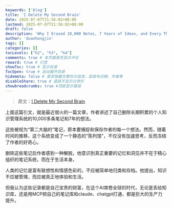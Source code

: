 ```yaml
---
keywords: ['blog']
title: 'I Delete My Second Brain'
date: 2025-07-07T21:56:02+08:00
lastmod: 2025-07-07T21:56:02+08:00
draft: false
description: 'Why I Erased 10,000 Notes, 7 Years of Ideas, and Every Thought I Tried to Save'
author: 'duanhongjin'
tags: []
categories: []
tocLevels: ["h2", "h3", "h4"]
comments: true # 本页面是否显示评论
reward: true # 打赏
showToc: true # 显示目录
TocOpen: true # 自动展开目录
hidemeta: false # 是否隐藏文章的元信息，如发布日期、作者等
disableShare: true # 底部不显示分享栏
showbreadcrumbs: true #顶部显示路径
---
```


> 原文：[I Delete My Second Brain](https://www.joanwestenberg.com/p/i-deleted-my-second-brain)

上面这篇引文，就是最近很火的一篇文章，作者讲述了自己删除长期积累的个人知识管理系统的10,000多条笔记和7年的想法。  

这些被视为“第二大脑的”笔记，原本要捕捉和保存作者的每一个想法。然而，随着时间的推移，这个系统变成了一个静态的"陈列馆"，不仅没有加速思考，反而冻结了作者的好奇心。  

删除这些笔记后作者感到一种解脱，他意识到真正重要的记忆和洞见并不在于精心组织的笔记系统，而在于生活本身。  

人类的记忆是富有联想性和情感色彩的，不应被简单地归类和存档。他提出，知识不应被管理，而应被真正地体验和生活。

但我认为这些记录都是自己宝贵的财富，在这个AI席卷全球的时代，无论是丢给知识库，还是用MCP把自己的笔记库和claude、chatgpt打通，都是巨大的生产力提升。
